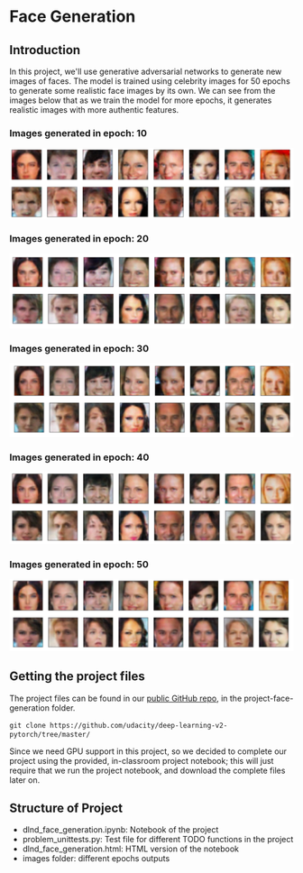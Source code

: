 # Face Generation

## Introduction
In this project, we'll use generative adversarial networks to generate new images of faces. The model is trained using celebrity images for 50 epochs to generate some realistic face images by its own. We can see from the images below that as we train the model for more epochs, it generates realistic images with more authentic features.

### Images generated in epoch: 10

![epoch10](images/epoch10.png)

### Images generated in epoch: 20

![epoch10](images/epoch20.png)

### Images generated in epoch: 30

![epoch10](images/epoch30.png)

### Images generated in epoch: 40

![epoch10](images/epoch40.png)

### Images generated in epoch: 50

![epoch10](images/epoch50.png)

## Getting the project files
The project files can be found in our [public GitHub repo](https://github.com/udacity/deep-learning-v2-pytorch/tree/master/), in the project-face-generation folder.

```
git clone https://github.com/udacity/deep-learning-v2-pytorch/tree/master/
```

Since we need GPU support in this project, so we decided to complete our project using the provided, in-classroom project notebook; this will just require that we run the project notebook, and download the complete files later on.

## Structure of Project
* dlnd_face_generation.ipynb: Notebook of the project
* problem_unittests.py: Test file for different TODO functions in the project
* dlnd_face_generation.html: HTML version of the notebook
* images folder: different epochs outputs


